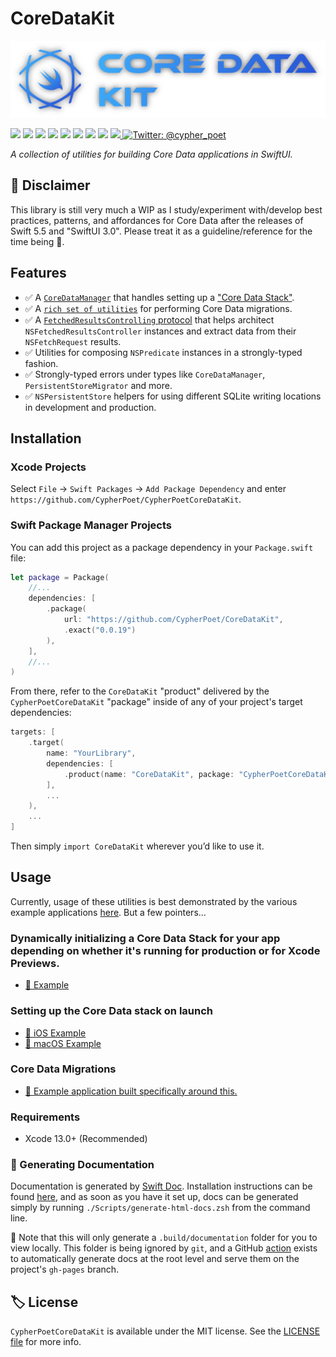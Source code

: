 # CoreDataKit

<div align="center">
   <img width="600px" src="./Extras/Images/Banner-1.png" alt="CypherPoetCoreDataKit Header Image">
</div>

<p>
    <img src="https://img.shields.io/badge/Swift-5.5-F06C33.svg" />
    <img src="https://img.shields.io/badge/iOS-15.0+-865EFC.svg" />
    <img src="https://img.shields.io/badge/iPadOS-15.0+-F65EFC.svg" />
    <img src="https://img.shields.io/badge/macOS-12.0+-179AC8.svg" />
    <img src="https://img.shields.io/badge/tvOS-15.0+-41465B.svg" />
    <img src="https://img.shields.io/badge/watchOS-8.0+-1FD67A.svg" />
    <img src="https://img.shields.io/badge/License-MIT-blue.svg" />
    <img src="https://github.com/CypherPoet/CypherPoetCoreDataKit/workflows/Build%20&%20Test/badge.svg" />
    <a href="https://github.com/apple/swift-package-manager">
      <img src="https://img.shields.io/badge/spm-compatible-brightgreen.svg?style=flat" />
    </a>
    <a href="https://twitter.com/cypher_poet">
        <img src="https://img.shields.io/badge/Contact-@cypher_poet-lightgrey.svg?style=flat" alt="Twitter: @cypher_poet" />
    </a>
</p>


<p align="center">

_A collection of utilities for building Core Data applications in SwiftUI._

<p />


## 🚧 Disclaimer

This library is still very much a WIP as I study/experiment with/develop best practices, patterns, and affordances for Core Data after the releases of Swift 5.5 and "SwiftUI 3.0". Please treat it as a guideline/reference for the time being 🙂.


## Features

- ✅ A [`CoreDataManager`](./Sources/CoreDataManager/) that handles setting up a ["Core Data Stack"](https://developer.apple.com/documentation/coredata/core_data_stack).
- ✅ A [`rich set of utilities`](./Sources/Migration/) for performing Core Data migrations.
- ✅ A [`FetchedResultsControlling` protocol](./Sources/FetchUtils/FetchedResultsControlling.swift) that helps architect `NSFetchedResultsController` instances and extract data from their `NSFetchRequest` results.
- ✅ Utilities for composing `NSPredicate` instances in a strongly-typed fashion. 
- ✅ Strongly-typed errors under types like `CoreDataManager`, `PersistentStoreMigrator` and more.
- ✅ `NSPersistentStore` helpers for using different SQLite writing locations in development and production.


## Installation

### Xcode Projects

Select `File` -> `Swift Packages` -> `Add Package Dependency` and enter `https://github.com/CypherPoet/CypherPoetCoreDataKit`.


### Swift Package Manager Projects

You can add this project as a package dependency in your `Package.swift` file:

```swift
let package = Package(
    //...
    dependencies: [
        .package(
            url: "https://github.com/CypherPoet/CoreDataKit", 
            .exact("0.0.19")
        ),
    ],
    //...
)
```

From there, refer to the `CoreDataKit` "product" delivered by the `CypherPoetCoreDataKit` "package" inside of any of your project's target dependencies:

```swift
targets: [
    .target(
        name: "YourLibrary",
        dependencies: [
            .product(name: "CoreDataKit", package: "CypherPoetCoreDataKit"),
        ],
        ...
    ),
    ...
]
```

Then simply `import CoreDataKit` wherever you’d like to use it.



## Usage

Currently, usage of these utilities is best demonstrated by the various example applications [here](./Examples/). But a few pointers...

### Dynamically initializing a Core Data Stack for your app depending on whether it's running for production or for Xcode Previews.

- [🔗 Example](https://github.com/CypherPoet/CoreDataKit/blob/migration-helpers/Examples/ReviewJournal/Shared/Misc%20Utils/Extensions/CoreDataManager%2BUtils.swift)

### Setting up the Core Data stack on launch

- [🔗 iOS Example](./Examples/ReviewJournal/iOS/App/AppDelegate.swift)
- [🔗 macOS Example](./Examples/ReviewJournal/macOS/App/AppDelegate.swift)


<!-- ### [Advanced Fetching]() (adapted from _Core Data by Tutorials_) -->

### Core Data Migrations

- [🔗 Example application built specifically around this.](./Examples/ReviewJournal)


### Requirements

- Xcode 13.0+ (Recommended)


### 📜 Generating Documentation

Documentation is generated by [Swift Doc](https://github.com/SwiftDocOrg/swift-doc). Installation instructions can be found [here](https://github.com/SwiftDocOrg/swift-doc#installation), and as soon as you have it set up, docs can be generated simply by running `./Scripts/generate-html-docs.zsh` from the command line.

📝 Note that this will only generate a `.build/documentation` folder for you to view locally. This folder is being ignored by `git`, and a GitHub [action](./.github/workflows/PublishDocumentation.yml) exists to automatically generate docs at the root level and serve them on the project's `gh-pages` branch.



## 🏷 License

`CypherPoetCoreDataKit` is available under the MIT license. See the [LICENSE file](./LICENSE) for more info.
